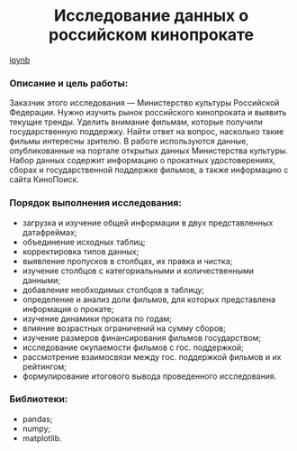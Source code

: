 <h1 align="center"> Исследование данных о российском кинопрокате </h1>

[ipynb](https://github.com/model4d/Portfolio/blob/main/Film_distribution/film_distribution.ipynb)

<h3> Описание и цель работы: </h3>

Заказчик этого исследования — Министерство культуры Российской Федерации. Нужно изучить рынок российского кинопроката и выявить текущие тренды. Уделить внимание фильмам, которые получили государственную поддержку. Найти ответ на вопрос, насколько такие фильмы интересны зрителю. В работе используются данные, опубликованные на портале открытых данных Министерства культуры. Набор данных содержит информацию о прокатных удостоверениях, сборах и государственной поддержке фильмов, а также информацию с сайта КиноПоиск.

<h3> Порядок выполнения исследования: </h3>

* загрузка и изучение  общей информации в двух представленных датафреймах;
* объединение исходных таблиц;
* корректировка типов данных;
* выявление пропусков в столбцах, их правка и чистка;
* изучение столбцов с категориальными и количественными данными;
* добавление необходимых столбцов в таблицу;
* определение и анализ доли фильмов, для которых представлена информация о прокате;
* изучение динамики проката по годам;
* влияние возрастных ограничений на сумму сборов;
* изучение размеров финансирования фильмов государством;
* исследование окупаемости фильмов с гос. поддержкой;
* рассмотрение взаимосвязи между гос. поддержкой  фильмов и их рейтингом;
* формулирование итогового вывода проведенного исследования.

<h3> Библиотеки: </h3>

* pandas;
* numpy;
* matplotlib.
